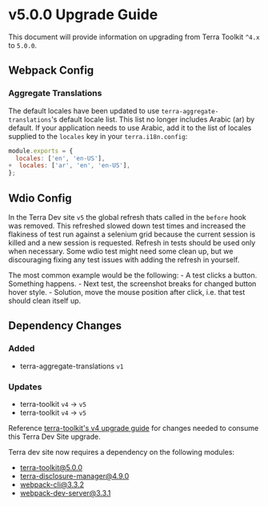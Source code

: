 # v5.0.0 Upgrade Guide

This document will provide information on upgrading from Terra Toolkit `^4.x` to `5.0.0`.

## Webpack Config

### Aggregate Translations

The default locales have been updated to use `terra-aggregate-translations`'s default locale list. This list no longer includes Arabic (ar) by default. If your application needs to use Arabic, add it to the list of locales supplied to the `locales` key in your `terra.i18n.config`:

```javascript
module.exports = {
  locales: ['en', 'en-US'],
+  locales: ['ar', 'en', 'en-US'],
};
```

## Wdio Config

In the Terra Dev site `v5` the global refresh thats called in the `before` hook was removed. This refreshed slowed down test times and increased the flakiness of test run against a selenium grid because the current session is killed and a new session is requested. Refresh in tests should be used only when necessary. Some wdio test might need some clean up, but we discouraging fixing any test issues with adding the refresh in yourself.

The most common example would be the following:
    - A test clicks a button. Something happens.
    - Next test, the screenshot breaks for changed button hover style.
    - Solution, move the mouse position after click, i.e. that test should clean itself up.

## Dependency Changes

### Added

- terra-aggregate-translations `v1`

### Updates

- terra-toolkit `v4` -> `v5`
- terra-toolkit `v4` -> `v5`

Reference [terra-toolkit's v4 upgrade guide](https://github.com/cerner/terra-toolkit/blob/master/docs/TerraToolkitUpgradeGuide-v4.0.0.md) for changes needed to consume this Terra Dev Site upgrade.

Terra dev site now requires a dependency on the following modules:

- terra-toolkit@5.0.0
- terra-disclosure-manager@4.9.0
- webpack-cli@3.3.2
- webpack-dev-server@3.3.1
